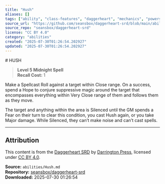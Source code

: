 ```yaml
---
title: "Hush"
aliases: []
tags: ["ability", "class-features", "daggerheart", "mechanics", "powers", "reference", "srd", "ttrpg"]
source_url: "https://github.com/seansbox/daggerheart-srd/blob/main/abilities/Hush.md"
source_repo: "seansbox/daggerheart-srd"
license: "CC BY 4.0"
category: "abilities"
created: "2025-07-30T01:26:54.202927"
updated: "2025-07-30T01:26:54.202927"
---
```


﻿# HUSH

> **Level 5 Midnight Spell**  
> **Recall Cost:** 1

Make a Spellcast Roll against a target within Close range. On a success, spend a Hope to conjure suppressive magic around the target that encompasses everything within Very Close range of them and follows them as they move.

The target and anything within the area is Silenced until the GM spends a Fear on their turn to clear this condition, you cast Hush again, or you take Major damage. While Silenced, they can’t make noise and can’t cast spells.

---

## Attribution

This content is from the [Daggerheart SRD](https://github.com/seansbox/daggerheart-srd/blob/main/abilities/Hush.md) by [Darrington Press](https://darringtonpress.com/), licensed under [CC BY 4.0](https://creativecommons.org/licenses/by/4.0/).

**Source:** `abilities/Hush.md`  
**Repository:** [seansbox/daggerheart-srd](https://github.com/seansbox/daggerheart-srd)  
**Downloaded:** 2025-07-30 01:26:54

